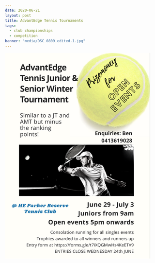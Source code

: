 ```yaml
---
date: 2020-06-21
layout: post
title: AdvantEdge Tennis Tournaments
tags:
  - club championships
  - competition
banner: "media/DSC_0809_edited-1.jpg"
---
```


<a href="https://forms.gle/t7iXQGMwHs4KeETV9">
<img src="/media/2020_comp.png" width="95%">
</a>

